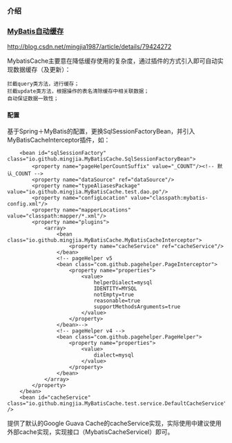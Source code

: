 ### 介绍

### [MyBatis自动缓存](http://blog.csdn.net/mingjia1987/article/details/79424272)
http://blog.csdn.net/mingjia1987/article/details/79424272


MybatisCache主要意在降低缓存使用的复杂度，通过插件的方式引入即可自动实现数据缓存（及更新）：
    
    拦截query类方法，进行缓存；
    拦截update类方法，根据操作的表名清除缓存中相关联数据；
    自动保证数据一致性；


#### 配置
基于Spring＋MyBatis的配置，更换SqlSessionFactoryBean，并引入MyBatisCacheInterceptor插件，如：
```
    <bean id="sqlSessionFactory" class="io.github.mingjia.MyBatisCache.SqlSessionFactoryBean">
        <property name="pageHelperCountSuffix" value="_COUNT"/><!-- 默认_COUNT -->
        <property name="dataSource" ref="dataSource"/>
        <property name="typeAliasesPackage" value="io.github.mingjia.MyBatisCache.test.dao.po"/>
        <property name="configLocation" value="classpath:mybatis-config.xml"/>
        <property name="mapperLocations" value="classpath:mapper/*.xml"/>
        <property name="plugins">
            <array>
                <bean class="io.github.mingjia.MyBatisCache.MyBatisCacheInterceptor">
                    <property name="cacheService" ref="cacheService"/>
                </bean>
                <!-- pageHelper v5
                <bean class="com.github.pagehelper.PageInterceptor">
                    <property name="properties">
                        <value>
                            helperDialect=mysql
                            IDENTITY=MYSQL
                            notEmpty=true
                            reasonable=true
                            supportMethodsArguments=true
                        </value>
                    </property>
                </bean>-->
                <!-- pageHelper v4 -->
                <bean class="com.github.pagehelper.PageHelper">
                    <property name="properties">
                        <value>
                            dialect=mysql
                        </value>
                    </property>
                </bean>
            </array>
        </property>
    </bean>
    <bean id="cacheService" class="io.github.mingjia.MyBatisCache.test.service.DefaultCacheService" />
```
提供了默认的Google Guava Cache的cacheService实现，实际使用中建议使用外部cache实现，实现接口（MybatisCacheServiceI）即可。

